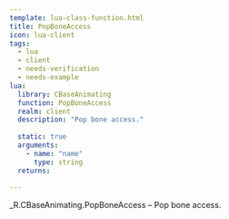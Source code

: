 ```yaml
---
template: lua-class-function.html
title: PopBoneAccess
icon: lua-client
tags:
  - lua
  - client
  - needs-verification
  - needs-example
lua:
  library: CBaseAnimating
  function: PopBoneAccess
  realm: client
  description: "Pop bone access."
  
  static: true
  arguments:
    - name: "name"
      type: string
  returns:
    
---
```


<div class="lua__search__keywords">
_R.CBaseAnimating.PopBoneAccess &#x2013; Pop bone access.
</div>
